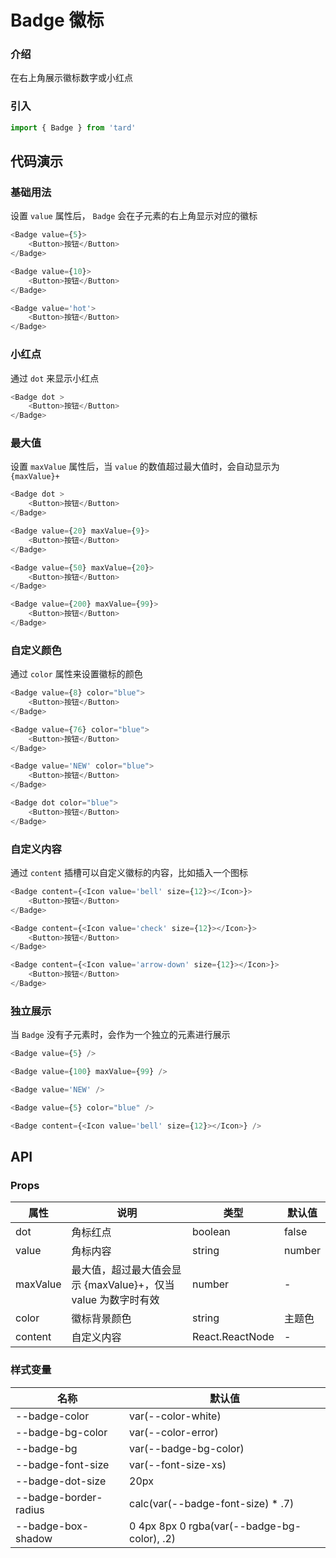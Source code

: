 # Badge 徽标
### 介绍
在右上角展示徽标数字或小红点
### 引入
```js
import { Badge } from 'tard'
```
## 代码演示
### 基础用法
设置 `value` 属性后， `Badge` 会在子元素的右上角显示对应的徽标
```js
<Badge value={5}>
    <Button>按钮</Button>
</Badge>

<Badge value={10}>
    <Button>按钮</Button>
</Badge>

<Badge value='hot'>
    <Button>按钮</Button>
</Badge>
```

### 小红点
通过 `dot` 来显示小红点
```js
<Badge dot >
    <Button>按钮</Button>
</Badge>
```
### 最大值
设置 `maxValue` 属性后，当 `value` 的数值超过最大值时，会自动显示为 `{maxValue}+`
```js
<Badge dot >
    <Button>按钮</Button>
</Badge>

<Badge value={20} maxValue={9}>
    <Button>按钮</Button>
</Badge>

<Badge value={50} maxValue={20}>
    <Button>按钮</Button>
</Badge>

<Badge value={200} maxValue={99}>
    <Button>按钮</Button>
</Badge>
```

### 自定义颜色
通过 `color` 属性来设置徽标的颜色
```js
<Badge value={8} color="blue">
    <Button>按钮</Button>
</Badge>

<Badge value={76} color="blue">
    <Button>按钮</Button>
</Badge>

<Badge value='NEW' color="blue">
    <Button>按钮</Button>
</Badge>

<Badge dot color="blue">
    <Button>按钮</Button>
</Badge>
```
### 自定义内容
通过 `content` 插槽可以自定义徽标的内容，比如插入一个图标
```js
<Badge content={<Icon value='bell' size={12}></Icon>}>
    <Button>按钮</Button>
</Badge>

<Badge content={<Icon value='check' size={12}></Icon>}>
    <Button>按钮</Button>
</Badge>

<Badge content={<Icon value='arrow-down' size={12}></Icon>}>
    <Button>按钮</Button>
</Badge>
```

### 独立展示
当 `Badge` 没有子元素时，会作为一个独立的元素进行展示
```js
<Badge value={5} />

<Badge value={100} maxValue={99} />

<Badge value='NEW' />

<Badge value={5} color="blue" />

<Badge content={<Icon value='bell' size={12}></Icon>} />
```

## API
### Props
|  属性   | 说明  | 类型 | 默认值 |
|  ----  | ----  | ---- | ---- |
| dot | 角标红点 | boolean | false |
| value | 角标内容 | string|number | - |
| maxValue | 最大值，超过最大值会显示 {maxValue}+，仅当 value 为数字时有效 | number | - |
| color | 徽标背景颜色 | string | 主题色 |
| content | 自定义内容 |  React.ReactNode | - |

### 样式变量
|  名称  | 默认值 |
|  ---- | ---- |
|  --badge-color | var(--color-white) |
|  --badge-bg-color | var(--color-error) |
|  --badge-bg  | var(--badge-bg-color) |
|  --badge-font-size | var(--font-size-xs) |
|  --badge-dot-size  | 20px |
|  --badge-border-radius | calc(var(--badge-font-size) * .7) |
|  --badge-box-shadow  | 0 4px 8px 0 rgba(var(--badge-bg-color), .2) |